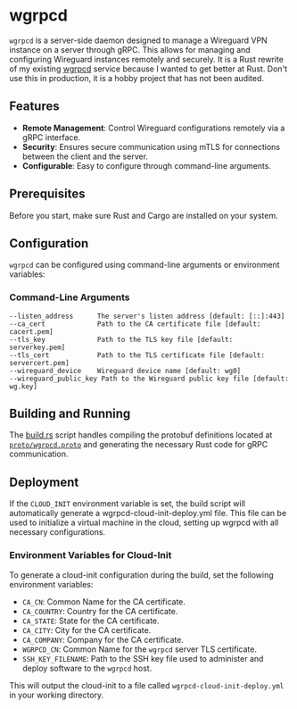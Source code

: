 # wgrpcd

`wgrpcd` is a server-side daemon designed to manage a Wireguard VPN instance on a server through gRPC. 
This allows for managing and configuring Wireguard instances remotely and securely.
It is a Rust rewrite of my existing [wgrpcd](https://github.com/joncooperworks/wgrpcd) service because I wanted to
get better at Rust.
Don't use this in production, it is a hobby project that has not been audited.

## Features

- **Remote Management**: Control Wireguard configurations remotely via a gRPC interface.
- **Security**: Ensures secure communication using mTLS for connections between the client and the server.
- **Configurable**: Easy to configure through command-line arguments.

## Prerequisites
Before you start, make sure Rust and Cargo are installed on your system.

## Configuration

`wgrpcd` can be configured using command-line arguments or environment variables:

### Command-Line Arguments

```plaintext
--listen_address      The server's listen address [default: [::]:443]
--ca_cert             Path to the CA certificate file [default: cacert.pem]
--tls_key             Path to the TLS key file [default: serverkey.pem]
--tls_cert            Path to the TLS certificate file [default: servercert.pem]
--wireguard_device    Wireguard device name [default: wg0]
--wireguard_public_key Path to the Wireguard public key file [default: wg.key]
```

## Building and Running
The [build.rs](build.rs) script handles compiling the protobuf definitions located at [`proto/wgrpcd.proto`](./proto/wgrpcd.proto) and generating the necessary Rust code for gRPC communication.


## Deployment
If the `CLOUD_INIT` environment variable is set, the build script will automatically generate a wgrpcd-cloud-init-deploy.yml file. 
This file can be used to initialize a virtual machine in the cloud, setting up wgrpcd with all necessary configurations.

### Environment Variables for Cloud-Init
To generate a cloud-init configuration during the build, set the following environment variables:

- `CA_CN`: Common Name for the CA certificate.
- `CA_COUNTRY`: Country for the CA certificate.
- `CA_STATE`: State for the CA certificate.
- `CA_CITY`: City for the CA certificate.
- `CA_COMPANY`: Company for the CA certificate.
- `WGRPCD_CN`: Common Name for the `wgrpcd` server TLS certificate.
- `SSH_KEY_FILENAME`: Path to the SSH key file used to administer and deploy software to the `wgrpcd` host.

This will output the cloud-init to a file called `wgrpcd-cloud-init-deploy.yml` in your working directory.
